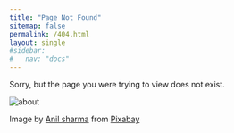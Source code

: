 ```yaml
---
title: "Page Not Found"
sitemap: false
permalink: /404.html
layout: single
#sidebar:
#   nav: "docs"
---
```


Sorry, but the page you were trying to view does not exist.


![about](/vbscript/assets/images/about_382.jpg)

 <span class="page__hero-caption">Image by <a href="https://pixabay.com/users/anilsharma26-13475484/?utm_source=link-attribution&amp;utm_medium=referral&amp;utm_campaign=image&amp;utm_content=7017939">Anil sharma</a> from <a href="https://pixabay.com//?utm_source=link-attribution&amp;utm_medium=referral&amp;utm_campaign=image&amp;utm_content=7017939">Pixabay</a>
</span>


